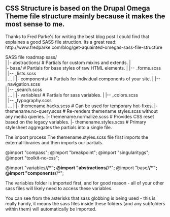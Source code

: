 <h2>CSS Structure is based on the Drupal Omega Theme file structure mainly because it makes the most sense to me.</h2>

<p>Thanks to Fred Parke's for writing the best blog post I could find that explaines a good SASS file struction. Its a great read: http://www.fredparke.com/blog/get-aquainted-omegas-sass-file-structure</p>

<p>SASS file roadmap
sass/<br />
|
|- abstractions/             # Partials for custom mixins and extends.
|<br />
|- base/                     # Partials for base styles of raw HTML elements.
|  |-- _forms.scss<br />
|  |-- _lists.scss<br />
|  ...
|
|- components/               # Partials for individual components of your site.
|  |-- _navigation.scss<br />
|  |-- _search.scss<br />
|  ...
|
|- variables/                # Partials for sass variables.
|  |-- _colors.scss<br />
|  |-- _typography.scss<br />
|  ...
|
|- themename.hacks.scss      # Can be used for temporary hot-fixes.
|- themename.no-query.scss   # Re-renders themename.styles.scss without any media queries.
|- themename.normalize.scss  # Provides CSS reset based on the legacy variables.
|- themename.styles.scss     # Primary stylesheet aggregates the partials into a single file.</p>

<p>The import process
The themename.styles.scss file first imports the external libraries and then imports our partials.</p>

<p>@import "compass";
@import "breakpoint";
@import "singularitygs";
@import "toolkit-no-css";</p>

<p>@import "variables/<strong>/*";
@import "abstractions/</strong>/*";
@import "base/<strong>/*";
@import "components/</strong>/*";</p>

<p>The variables folder is imported first, and for good reason - all of your other sass files will likely need to access these variables.</p>

<p>You can see from the asterisks that sass globbing is being used - this is really handy, it means the sass files inside these folders (and any subfolders within them) will automatically be imported.</p>
